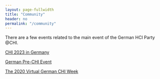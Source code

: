 ```yaml
---
layout: page-fullwidth
title: "Community"
header: no
permalink: "/community"
---
```

There are a few events related to the main event of the German HCI Party @CHI.

[CHI 2023 in Germany](chi-2023-in-germany)

[German Pre-CHI Event](pre-chi-event)

[The 2020 Virtual German CHI Week](2020-virtual-chi)
